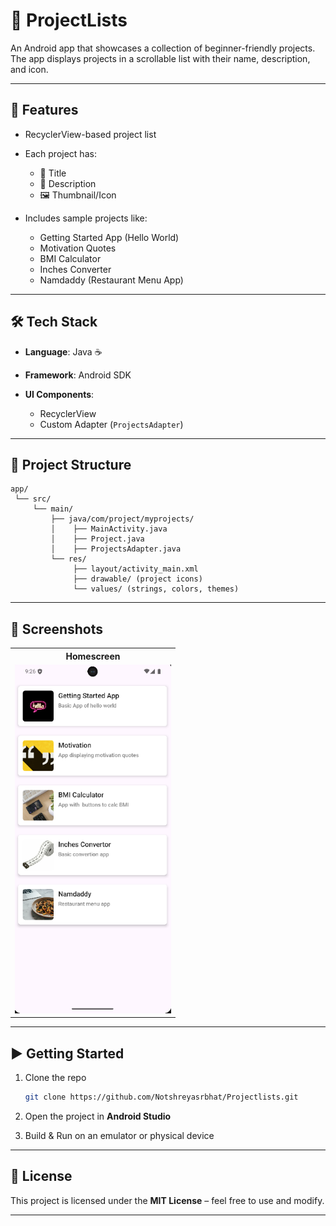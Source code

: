 # 📱 ProjectLists

An Android app that showcases a collection of beginner-friendly projects.
The app displays projects in a scrollable list with their name, description, and icon.

---

## 🚀 Features

* RecyclerView-based project list
* Each project has:

  * 📝 Title
  * 📖 Description
  * 🖼️ Thumbnail/Icon
* Includes sample projects like:

  * Getting Started App (Hello World)
  * Motivation Quotes
  * BMI Calculator
  * Inches Converter
  * Namdaddy (Restaurant Menu App)

---

## 🛠️ Tech Stack

* **Language**: Java ☕
* **Framework**: Android SDK
* **UI Components**:

  * RecyclerView
  * Custom Adapter (`ProjectsAdapter`)

---

## 📂 Project Structure

```
app/
 └── src/
     └── main/
         ├── java/com/project/myprojects/
         │    ├── MainActivity.java
         │    ├── Project.java
         │    ├── ProjectsAdapter.java
         └── res/
              ├── layout/activity_main.xml
              ├── drawable/ (project icons)
              └── values/ (strings, colors, themes)
```

---

## 📸 Screenshots
<table>
  <tr>
    <th>Homescreen</th>
  </tr>
  <tr>
    <td><img src="screenshots/homescreen.png" width="250"></td>
  </tr>
</table>



---

## ▶️ Getting Started

1. Clone the repo

   ```bash
   git clone https://github.com/Notshreyasrbhat/Projectlists.git
   ```
2. Open the project in **Android Studio**
3. Build & Run on an emulator or physical device

---

## 📜 License

This project is licensed under the **MIT License** – feel free to use and modify.

---
